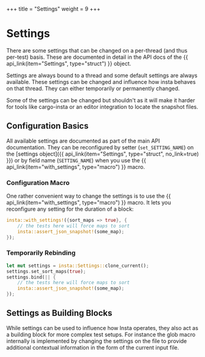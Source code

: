 +++
title = "Settings"
weight = 9
+++

# Settings

There are some settings that can be changed on a per-thread (and thus
per-test) basis.  These are documented in detail in the API docs of the
{{ api_link(item="Settings", type="struct") }} object.

Settings are always bound to a thread and some default settings are always
available.  These settings can be changed and influence how insta behaves on
that thread.  They can either temporarily or permanently changed.

Some of the settings can be changed but shouldn't as it will make it harder
for tools like cargo-insta or an editor integration to locate the snapshot
files.

## Configuration Basics

All available settings are documented as part of the main API documentation.
They can be reconfigured by setter (`set_SETTING_NAME`) on the [settings object]({{ api_link(item="Settings", type="struct", no_link=true) }}) or by field name (`SETTING_NAME`) when you use
the {{ api_link(item="with_settings", type="macro") }} macro.

### Configuration Macro

One rather convenient way to change the settings is to use the
{{ api_link(item="with_settings", type="macro") }} macro.  It lets you
reconfigure any setting for the duration of a block:

```rust
insta::with_settings!({sort_maps => true}, {
    // the tests here will force maps to sort
    insta::assert_json_snapshot!(some_map);
});
```

### Temporarily Rebinding

```rust
let mut settings = insta::Settings::clone_current();
settings.set_sort_maps(true);
settings.bind(|| {
    // the tests here will force maps to sort
    insta::assert_json_snapshot!(some_map);
});
```

## Settings as Building Blocks

While settings can be used to influence how Insta operates, they also act as
a building block for more complex test setups.  For instance the glob macro
internally is implemented by changing the settings on the file to provide
additional contextual information in the form of the current input file.
